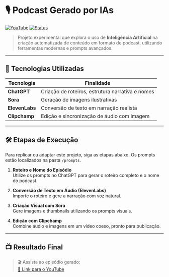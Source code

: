 # 🎙️ Podcast Gerado por IAs

[![YouTube](https://img.shields.io/badge/YouTube-Episódio%20Disponível-red?logo=youtube)](https://www.youtube.com/embed/OilSBrB9q6M?si=NUYrmStWGRyBMjFB)
[![Status](https://img.shields.io/badge/Status-Em%20Desenvolvimento-yellow)]()

> Projeto experimental que explora o uso de **Inteligência Artificial** na criação automatizada de conteúdo em formato de podcast, utilizando ferramentas modernas e prompts avançados.

---

## 🚀 Tecnologias Utilizadas

| Tecnologia    | Finalidade                                         |
|---------------|----------------------------------------------------|
| **ChatGPT**   | Criação de roteiros, estrutura narrativa e nomes   |
| **Sora**      | Geração de imagens ilustrativas                    |
| **ElevenLabs**| Conversão de texto em narração realista            |
| **Clipchamp** | Edição e sincronização de áudio com imagem         |

---

## 🛠️ Etapas de Execução

Para replicar ou adaptar este projeto, siga as etapas abaixo. Os prompts estão localizados na pasta `/prompts`.

1. **Roteiro e Nome do Episódio**  
   Utilize os prompts no ChatGPT para gerar o roteiro completo e o nome do podcast.

2. **Conversão de Texto em Áudio (ElevenLabs)**  
   Importe o roteiro e gere a narração com voz natural.

3. **Criação Visual com Sora**  
   Gere imagens e thumbnails utilizando os prompts visuais.

4. **Edição com Clipchamp**  
   Combine áudio e imagens em um vídeo coeso, pronto para publicação.

---

## 📺 Resultado Final

> 🎬 Assista ao episódio gerado:  
> [🔗 Link para o YouTube](https://www.youtube.com/embed/OilSBrB9q6M?si=NUYrmStWGRyBMjFB)

